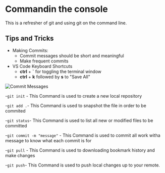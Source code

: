 # Commandin the console

This is a refresher of git and using git on the command line.

## Tips and Tricks

- Making Commits:
    - Commit messages should be short and meaningful
    - Make frequent commits
- VS Code Keyboard Shortcuts
    - **ctrl** + **`** for toggling the terminal window
    - **ctrl** + **k** followed by **s** to "Save All"

![Commit Messages](https://imgs.xkcd.com/comics/git_commit.png)

-`git init` - This Command is used to create a new local repository

-`git add .`- This Command is used to snapshot the file in order to be commited

-`git status`- This Command is used to list all new or modified files to be committed

-`git commit -m "message"` - This Command is used to commit all work witha message to know what each commit is for

-`git pull` - This Command is used to downloading bookmark history and make changes

-`git push`- This Command is used to push local changes up to your remote.
